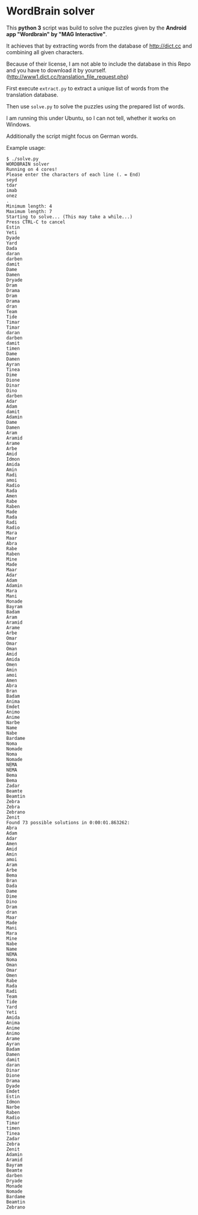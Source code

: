 # WordBrain solver

This __python 3__ script was build to solve the puzzles given by the __Android app "Wordbrain" by "MAG Interactive"__.

It achieves that by extracting words from the database of http://dict.cc and combining all given characters.

Because of their license, I am not able to include the database in this Repo and you have to download it by yourself. (http://www1.dict.cc/translation_file_request.php)

First execute `extract.py` to extract a unique list of words from the translation database.

Then use `solve.py` to solve the puzzles using the prepared list of words.

I am running this under Ubuntu, so I can not tell, whether it works on Windows.

Additionally the script might focus on German words.

Example usage:
```
$ ./solve.py 
WORDBRAIN solver
Running on 4 cores!
Please enter the characters of each line (. = End)
seyd
tdar
imab
onez
.
Minimum length: 4
Maximum length: 7
Starting to solve... (This may take a while...)
Press CTRL-C to cancel
Estin
Yeti
Dyade
Yard
Dada
daran
darben
damit
Dame
Damen
Dryade
Dram
Drama
Dram
Drama
dran
Team
Tide
Timar
Timar
daran
darben
damit
timen
Dame
Damen
Ayran
Tinea
Dime
Dione
Dinar
Dino
darben
Adar
Adam
damit
Adamin
Dame
Damen
Aram
Aramid
Arame
Arbe
Amid
Idmon
Amida
Amin
Radi
amoi
Radio
Rada
Amen
Rabe
Raben
Made
Rada
Radi
Radio
Mara
Maar
Abra
Rabe
Raben
Mine
Made
Maar
Adar
Adam
Adamin
Mara
Mani
Monade
Bayram
Badam
Aram
Aramid
Arame
Arbe
Omar
Omar
Oman
Amid
Amida
Omen
Amin
amoi
Amen
Abra
Bran
Badam
Anima
Emdet
Animo
Anime
Narbe
Name
Nabe
Bardame
Noma
Nomade
Noma
Nomade
NEMA
NEMA
Bema
Bema
Zadar
Beamte
Beamtin
Zebra
Zebra
Zebrano
Zenit
Found 73 possible solutions in 0:00:01.863262:
Abra
Adam
Adar
Amen
Amid
Amin
amoi
Aram
Arbe
Bema
Bran
Dada
Dame
Dime
Dino
Dram
dran
Maar
Made
Mani
Mara
Mine
Nabe
Name
NEMA
Noma
Oman
Omar
Omen
Rabe
Rada
Radi
Team
Tide
Yard
Yeti
Amida
Anima
Anime
Animo
Arame
Ayran
Badam
Damen
damit
daran
Dinar
Dione
Drama
Dyade
Emdet
Estin
Idmon
Narbe
Raben
Radio
Timar
timen
Tinea
Zadar
Zebra
Zenit
Adamin
Aramid
Bayram
Beamte
darben
Dryade
Monade
Nomade
Bardame
Beamtin
Zebrano
```
